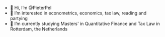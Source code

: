 - 👋 Hi, I’m @PieterPel
- 👀 I’m interested in econometrics, economics, tax law, reading and partying
- 🌱 I’m currently studying Masters' in Quantitative Finance and Tax Law in Rotterdam, the Netherlands
